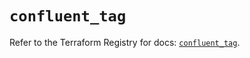 # `confluent_tag`

Refer to the Terraform Registry for docs: [`confluent_tag`](https://registry.terraform.io/providers/confluentinc/confluent/2.9.0/docs/resources/tag).
